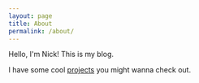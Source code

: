 ```yaml
---
layout: page
title: About
permalink: /about/
---
```


Hello, I'm Nick! This is my blog.

I have some cool [projects](/projects) you might wanna check out.
 